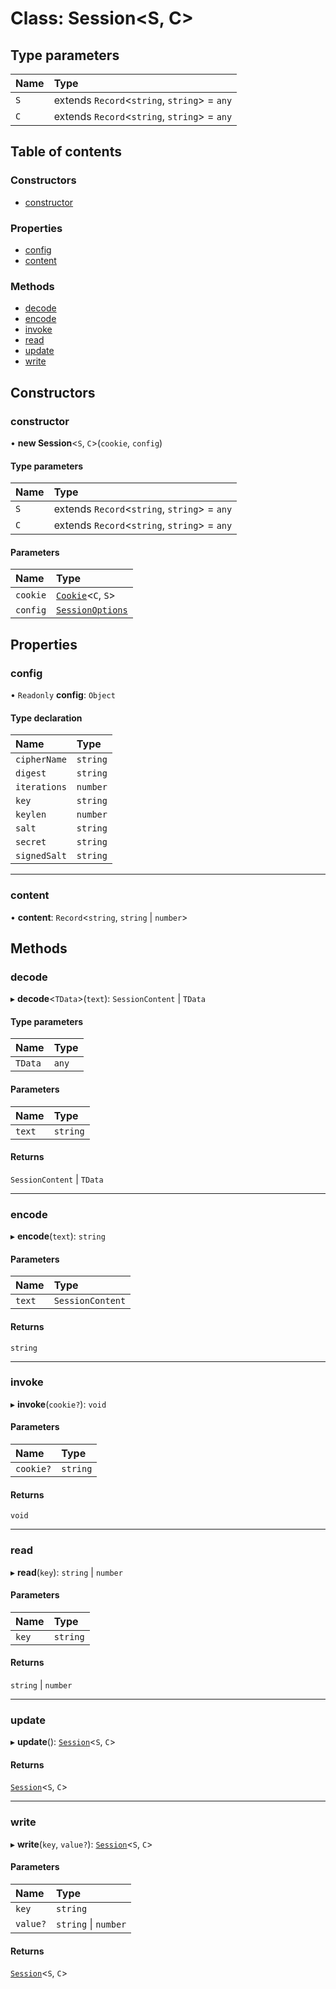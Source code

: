 # Class: Session<S, C\>

## Type parameters

| Name | Type |
| :------ | :------ |
| `S` | extends `Record`<`string`, `string`\> = `any` |
| `C` | extends `Record`<`string`, `string`\> = `any` |

## Table of contents

### Constructors

- [constructor](Session.md#constructor)

### Properties

- [config](Session.md#config)
- [content](Session.md#content)

### Methods

- [decode](Session.md#decode)
- [encode](Session.md#encode)
- [invoke](Session.md#invoke)
- [read](Session.md#read)
- [update](Session.md#update)
- [write](Session.md#write)

## Constructors

### constructor

• **new Session**<`S`, `C`\>(`cookie`, `config`)

#### Type parameters

| Name | Type |
| :------ | :------ |
| `S` | extends `Record`<`string`, `string`\> = `any` |
| `C` | extends `Record`<`string`, `string`\> = `any` |

#### Parameters

| Name | Type |
| :------ | :------ |
| `cookie` | [`Cookie`](Cookie.md)<`C`, `S`\> |
| `config` | [`SessionOptions`](../#sessionoptions) |

## Properties

### config

• `Readonly` **config**: `Object`

#### Type declaration

| Name | Type |
| :------ | :------ |
| `cipherName` | `string` |
| `digest` | `string` |
| `iterations` | `number` |
| `key` | `string` |
| `keylen` | `number` |
| `salt` | `string` |
| `secret` | `string` |
| `signedSalt` | `string` |

___

### content

• **content**: `Record`<`string`, `string` \| `number`\>

## Methods

### decode

▸ **decode**<`TData`\>(`text`): `SessionContent` \| `TData`

#### Type parameters

| Name | Type |
| :------ | :------ |
| `TData` | `any` |

#### Parameters

| Name | Type |
| :------ | :------ |
| `text` | `string` |

#### Returns

`SessionContent` \| `TData`

___

### encode

▸ **encode**(`text`): `string`

#### Parameters

| Name | Type |
| :------ | :------ |
| `text` | `SessionContent` |

#### Returns

`string`

___

### invoke

▸ **invoke**(`cookie?`): `void`

#### Parameters

| Name | Type |
| :------ | :------ |
| `cookie?` | `string` |

#### Returns

`void`

___

### read

▸ **read**(`key`): `string` \| `number`

#### Parameters

| Name | Type |
| :------ | :------ |
| `key` | `string` |

#### Returns

`string` \| `number`

___

### update

▸ **update**(): [`Session`](Session.md)<`S`, `C`\>

#### Returns

[`Session`](Session.md)<`S`, `C`\>

___

### write

▸ **write**(`key`, `value?`): [`Session`](Session.md)<`S`, `C`\>

#### Parameters

| Name | Type |
| :------ | :------ |
| `key` | `string` |
| `value?` | `string` \| `number` |

#### Returns

[`Session`](Session.md)<`S`, `C`\>
